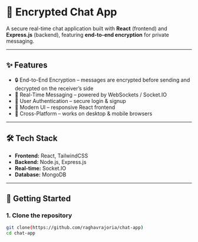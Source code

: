 # 🔐 Encrypted Chat App

A secure real-time chat application built with **React** (frontend) and **Express.js** (backend), featuring **end-to-end encryption** for private messaging.

---

## ✨ Features

- 🔒 End-to-End Encryption – messages are encrypted before sending and decrypted on the receiver’s side  
- 💬 Real-Time Messaging – powered by WebSockets / Socket.IO  
- 👤 User Authentication – secure login & signup  
- 🎨 Modern UI – responsive React frontend  
- 📱 Cross-Platform – works on desktop & mobile browsers  

---

## 🛠️ Tech Stack

- **Frontend:** React, TailwindCSS
- **Backend:** Node.js, Express.js  
- **Real-time:** Socket.IO  
- **Database:** MongoDB  

---

## 🚀 Getting Started

### 1. Clone the repository
```bash
git clone(https://github.com/raghavrajoria/chat-app)
cd chat-app

